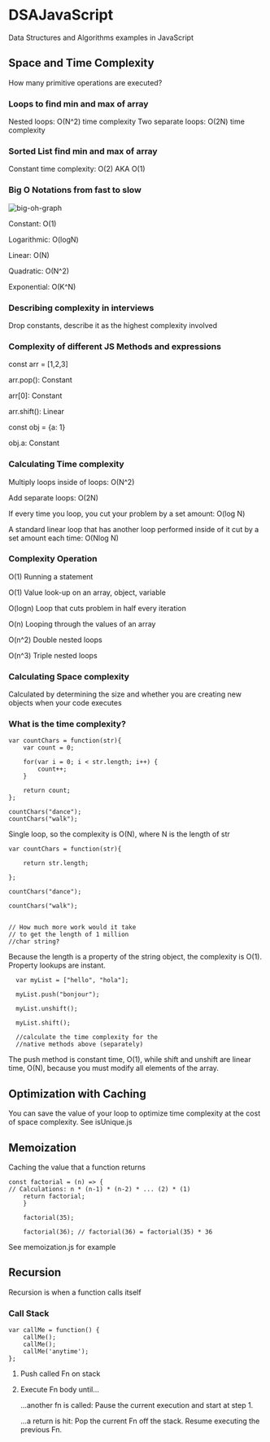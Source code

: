 # DSAJavaScript

Data Structures and Algorithms examples in JavaScript

## Space and Time Complexity

How many primitive operations are executed?

### Loops to find min and max of array

Nested loops: O(N^2) time complexity
Two separate loops: O(2N) time complexity

### Sorted List find min and max of array

Constant time complexity: O(2) AKA O(1)

### Big O Notations from fast to slow

![big-oh-graph](https://user-images.githubusercontent.com/44857032/231610786-0e6ec79a-ee9d-4ad7-985c-4021c1f78672.jpg)

Constant: O(1)

Logarithmic: O(logN)

Linear: O(N)

Quadratic: O(N^2)

Exponential: O(K^N)

### Describing complexity in interviews

Drop constants, describe it as the highest complexity involved

### Complexity of different JS Methods and expressions

const arr = [1,2,3]

arr.pop(): Constant

arr[0]: Constant

arr.shift(): Linear

const obj = {a: 1}

obj.a: Constant

### Calculating Time complexity

Multiply loops inside of loops: O(N^2)

Add separate loops: O(2N)

If every time you loop, you cut your problem by a set amount: O(log N)

A standard linear loop that has another loop performed inside of it cut by a set amount each time: O(Nlog N)

### Complexity Operation

O(1) Running a statement

O(1) Value look-up on an array, object, variable

O(logn) Loop that cuts problem in half every iteration

O(n) Looping through the values of an array

O(n^2) Double nested loops

O(n^3) Triple nested loops

### Calculating Space complexity

Calculated by determining the size and whether you are creating new objects when your code executes

### What is the time complexity?

    var countChars = function(str){
        var count = 0;

        for(var i = 0; i < str.length; i++) {
            count++;
        }

        return count;
    };

    countChars("dance");
    countChars("walk");

Single loop, so the complexity is O(N), where N is the length of str

    var countChars = function(str){

        return str.length;

    };

    countChars("dance");

    countChars("walk");


    // How much more work would it take
    // to get the length of 1 million
    //char string?

Because the length is a property of the string object, the complexity is O(1). Property lookups are instant.

      var myList = ["hello", "hola"];

      myList.push("bonjour");

      myList.unshift();

      myList.shift();

      //calculate the time complexity for the
      //native methods above (separately)


The push method is constant time, O(1), while shift and unshift are linear time, O(N), because you must modify all elements of the array.

## Optimization with Caching

You can save the value of your loop to optimize time complexity at the cost of space complexity. See isUnique.js

## Memoization

Caching the value that a function returns

    const factorial = (n) => {
    // Calculations: n * (n-1) * (n-2) * ... (2) * (1)
        return factorial;
        }

        factorial(35);

        factorial(36); // factorial(36) = factorial(35) * 36

See memoization.js for example

## Recursion

Recursion is when a function calls itself

### Call Stack

    var callMe = function() {
        callMe();
        callMe();
        callMe('anytime');
    };

1. Push called Fn on stack
2. Execute Fn body until...
    
    ...another fn is called:
       Pause the current execution and start at step 1.
       
    ...a return is hit:
       Pop the current Fn off the stack.
       Resume executing the previous Fn.
